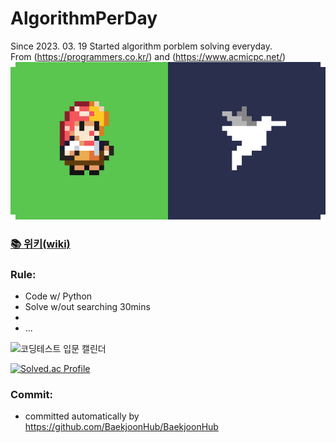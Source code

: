 # AlgorithmPerDay
Since 2023. 03. 19 Started algorithm porblem solving everyday.    
From (https://programmers.co.kr/) and (https://www.acmicpc.net/)
![image/online_judge.png](https://github.com/tjfehdgns1/AlgorithmPerDay/blob/main/image/online_judge.png)

### <a href = "https://github.com/tjfehdgns1/AlgorithmPerDay/wiki" > 📚 **위키(wiki)** </a>

### Rule:
- Code w/ Python
- Solve  w/out searching 30mins
- 
- ...

![코딩테스트 입문 캘린더](https://user-images.githubusercontent.com/74089191/232176917-ab14f0d8-3aa3-41fd-8cd7-0e4ee444c20c.png)

[![Solved.ac Profile](http://mazassumnida.wtf/api/v2/generate_badge?boj=o10224)](https://solved.ac/o10224/)


### Commit:
- committed automatically by https://github.com/BaekjoonHub/BaekjoonHub
